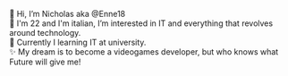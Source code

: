👋 Hi, I’m Nicholas aka @Enne18  
👀 I'm 22 and I'm italian, I’m interested in IT and everything that revolves around technology.  
🌱 Currently I learning IT at university.  
✨ My dream is to become a videogames developer, but who knows what Future will give me!  

